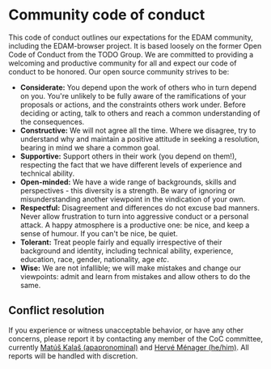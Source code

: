 # Community code of conduct

This code of conduct outlines our expectations for the EDAM community, including the EDAM-browser project. It is based loosely on the former Open Code of Conduct from the TODO Group. We are committed to providing a welcoming and productive community for all and expect our code of conduct to be honored. Our open source community strives to be:

- **Considerate:** You depend upon the work of others who in turn depend on you. You're unlikely to be fully aware of the ramifications of your proposals or actions, and the constraints others work under. Before deciding or acting, talk to others and reach a common understanding of the consequences.
- **Constructive:** We will not agree all the time. Where we disagree, try to understand why and maintain a positive attitude in seeking a resolution, bearing in mind we share a common goal.
- **Supportive:** Support others in their work (you depend on them!), respecting the fact that we have different levels of experience and technical ability.
- **Open-minded:** We have a wide range of backgrounds, skills and perspectives - this diversity is a strength. Be wary of ignoring or misunderstanding another viewpoint in the vindication of your own.
- **Respectful:** Disagreement and differences do not excuse bad manners. Never allow frustration to turn into aggressive conduct or a personal attack. A happy atmosphere is a productive one: be nice, and keep a sense of humour. If you can't be nice, be quiet.
- **Tolerant:** Treat people fairly and equally irrespective of their background and identity, including technical ability, experience, education, race, gender, nationality, age *etc*.
- **Wise:** We are not infallible; we will make mistakes and change our viewpoints: admit and learn from mistakes and allow others to do the same.

## Conflict resolution
If you experience or witness unacceptable behavior, or have any other concerns, please report it by contacting any member of the CoC committee, currently [Matúš Kalaš (apapronominal)](mailto:matus.kalas@uib.no) and [Hervé Ménager (he/him)](mailto:herve.menager@pasteur.fr). All reports will be handled with discretion.
